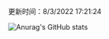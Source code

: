 
  更新时间：8/3/2022 17:21:24
	
  ![Anurag's GitHub stats](https://github-readme-stats.vercel.app/api?username=chendj89&theme=gruvbox&show_icons=true)